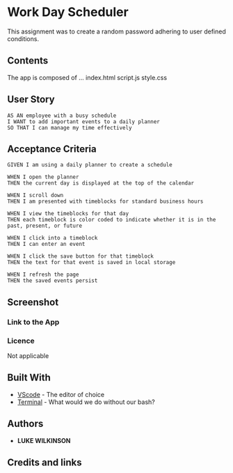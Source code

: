 # Work Day Scheduler
This assignment was to create a random password adhering to user defined conditions. 

## Contents
<p>
The app is composed of ...
index.html script.js style.css
</p>

## User Story
<p>
    
    AS AN employee with a busy schedule
    I WANT to add important events to a daily planner
    SO THAT I can manage my time effectively
   
</p>

## Acceptance Criteria 
<p>
    
    GIVEN I am using a daily planner to create a schedule

    WHEN I open the planner
    THEN the current day is displayed at the top of the calendar

    WHEN I scroll down
    THEN I am presented with timeblocks for standard business hours

    WHEN I view the timeblocks for that day
    THEN each timeblock is color coded to indicate whether it is in the past, present, or future
    
    WHEN I click into a timeblock
    THEN I can enter an event

    WHEN I click the save button for that timeblock
    THEN the text for that event is saved in local storage

    WHEN I refresh the page
    THEN the saved events persist

</p>

## Screenshot



### Link to the App


### Licence
Not applicable

## Built With
* [VScode](https://code.visualstudio.com/) - The editor of choice
* [Terminal](https:///) - What would we do without our bash?

## Authors
* **LUKE WILKINSON**

## Credits and links
